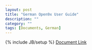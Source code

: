 ```yaml
---
layout: post
title: "German Open9x User Guide"
description: ""
category: ""
tags: [Documents, German]
---
```

{% include JB/setup %}
[Document Link](https://opentx.googlecode.com/files/OpenTx%20Manual%20DE.pdf)
